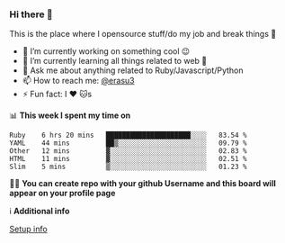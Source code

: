 ### Hi there 👋
This is the place where I opensource stuff/do my job and break things :rofl:

- 🔭 I’m currently working on something cool :wink:
- 🌱 I’m currently learning all things related to web 🤪
- 💬 Ask me about anything related to Ruby/Javascript/Python
- 📫 How to reach me: [@erasu3](https://t.me/erasu3)
- ⚡ Fun fact: I :heart: :cat:s

📊 **This week I spent my time on**
<!--START_SECTION:waka-->
```text
Ruby    6 hrs 20 mins   █████████████████████░░░░   83.54 % 
YAML    44 mins         ██▒░░░░░░░░░░░░░░░░░░░░░░   09.79 % 
Other   12 mins         ▓░░░░░░░░░░░░░░░░░░░░░░░░   02.83 % 
HTML    11 mins         ▓░░░░░░░░░░░░░░░░░░░░░░░░   02.51 % 
Slim    5 mins          ▒░░░░░░░░░░░░░░░░░░░░░░░░   01.23 % 
```
<!--END_SECTION:waka-->

👨‍🏫 **You can create repo with your github Username and this board will appear on your profile page**


ℹ️ **Additional info**

[Setup info](https://github.com/13LD/13LD/blob/master/SETUP.md)
